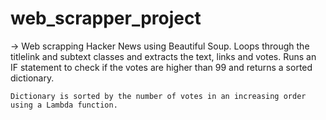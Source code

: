 # web_scrapper_project

-> Web scrapping Hacker News using Beautiful Soup.
    Loops through the titlelink and subtext classes and extracts the text, links and votes. Runs an IF statement to check if the votes are higher than 99 and returns a sorted dictionary. 

    Dictionary is sorted by the number of votes in an increasing order using a Lambda function. 